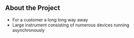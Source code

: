 ## About the Project

- For a customer a long long way away <!-- .element: class="fragment" data-fragment-index="1"-->
- Large instrument consisting of numerous devices running asynchronously <!-- .element: class="fragment" data-fragment-index="2"-->

